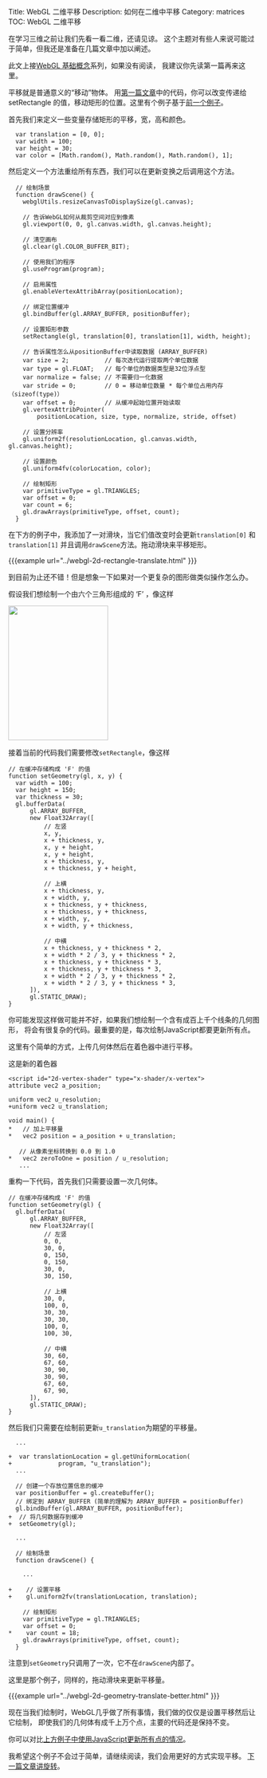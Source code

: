 Title: WebGL 二维平移
Description: 如何在二维中平移
Category: matrices
TOC: WebGL 二维平移


在学习三维之前让我们先看一看二维，还请见谅。
这个主题对有些人来说可能过于简单，但我还是准备在几篇文章中加以阐述。

此文上接[WebGL 基础概念](webgl-fundamentals.html)系列，如果没有阅读，
我建议你先读第一篇再来这里。

平移就是普通意义的“移动”物体。
用[第一篇文章](webgl-fundamentals.html)中的代码，你可以改变传递给 setRectangle
的值，移动矩形的位置。这里有个例子基于[前一个例子](webgl-fundamentals.html)。

首先我们来定义一些变量存储矩形的平移，宽，高和颜色。

```
  var translation = [0, 0];
  var width = 100;
  var height = 30;
  var color = [Math.random(), Math.random(), Math.random(), 1];
```

然后定义一个方法重绘所有东西，我们可以在更新变换之后调用这个方法。

```
  // 绘制场景
  function drawScene() {
    webglUtils.resizeCanvasToDisplaySize(gl.canvas);

    // 告诉WebGL如何从裁剪空间对应到像素
    gl.viewport(0, 0, gl.canvas.width, gl.canvas.height);

    // 清空画布
    gl.clear(gl.COLOR_BUFFER_BIT);

    // 使用我们的程序
    gl.useProgram(program);

    // 启用属性
    gl.enableVertexAttribArray(positionLocation);

    // 绑定位置缓冲
    gl.bindBuffer(gl.ARRAY_BUFFER, positionBuffer);

    // 设置矩形参数
    setRectangle(gl, translation[0], translation[1], width, height);

    // 告诉属性怎么从positionBuffer中读取数据 (ARRAY_BUFFER)
    var size = 2;          // 每次迭代运行提取两个单位数据
    var type = gl.FLOAT;   // 每个单位的数据类型是32位浮点型
    var normalize = false; // 不需要归一化数据
    var stride = 0;        // 0 = 移动单位数量 * 每个单位占用内存（sizeof(type)）
    var offset = 0;        // 从缓冲起始位置开始读取
    gl.vertexAttribPointer(
        positionLocation, size, type, normalize, stride, offset)

    // 设置分辨率
    gl.uniform2f(resolutionLocation, gl.canvas.width, gl.canvas.height);

    // 设置颜色
    gl.uniform4fv(colorLocation, color);

    // 绘制矩形
    var primitiveType = gl.TRIANGLES;
    var offset = 0;
    var count = 6;
    gl.drawArrays(primitiveType, offset, count);
  }
```

在下方的例子中，我添加了一对滑块，当它们值改变时会更新`translation[0]` 和 `translation[1]`
并且调用`drawScene`方法。拖动滑块来平移矩形。

{{{example url="../webgl-2d-rectangle-translate.html" }}}

到目前为止还不错！但是想象一下如果对一个更复杂的图形做类似操作怎么办。

假设我们想绘制一个由六个三角形组成的 ‘F’ ，像这样

<img src="../resources/polygon-f.svg" width="200" height="270" class="webgl_center">

接着当前的代码我们需要修改`setRectangle`，像这样

```
// 在缓冲存储构成 'F' 的值
function setGeometry(gl, x, y) {
  var width = 100;
  var height = 150;
  var thickness = 30;
  gl.bufferData(
      gl.ARRAY_BUFFER,
      new Float32Array([
          // 左竖
          x, y,
          x + thickness, y,
          x, y + height,
          x, y + height,
          x + thickness, y,
          x + thickness, y + height,

          // 上横
          x + thickness, y,
          x + width, y,
          x + thickness, y + thickness,
          x + thickness, y + thickness,
          x + width, y,
          x + width, y + thickness,

          // 中横
          x + thickness, y + thickness * 2,
          x + width * 2 / 3, y + thickness * 2,
          x + thickness, y + thickness * 3,
          x + thickness, y + thickness * 3,
          x + width * 2 / 3, y + thickness * 2,
          x + width * 2 / 3, y + thickness * 3,
      ]),
      gl.STATIC_DRAW);
}
```

你可能发现这样做可能并不好，如果我们想绘制一个含有成百上千个线条的几何图形，
将会有很复杂的代码。最重要的是，每次绘制JavaScript都要更新所有点。

这里有个简单的方式，上传几何体然后在着色器中进行平移。

这是新的着色器

```
<script id="2d-vertex-shader" type="x-shader/x-vertex">
attribute vec2 a_position;

uniform vec2 u_resolution;
+uniform vec2 u_translation;

void main() {
*   // 加上平移量
*   vec2 position = a_position + u_translation;

   // 从像素坐标转换到 0.0 到 1.0
*   vec2 zeroToOne = position / u_resolution;
   ...
```

重构一下代码，首先我们只需要设置一次几何体。

```
// 在缓冲存储构成 'F' 的值
function setGeometry(gl) {
  gl.bufferData(
      gl.ARRAY_BUFFER,
      new Float32Array([
          // 左竖
          0, 0,
          30, 0,
          0, 150,
          0, 150,
          30, 0,
          30, 150,

          // 上横
          30, 0,
          100, 0,
          30, 30,
          30, 30,
          100, 0,
          100, 30,

          // 中横
          30, 60,
          67, 60,
          30, 90,
          30, 90,
          67, 60,
          67, 90,
      ]),
      gl.STATIC_DRAW);
}
```

然后我们只需要在绘制前更新`u_translation`为期望的平移量。

```
  ...

+  var translationLocation = gl.getUniformLocation(
+             program, "u_translation");
  ...

  // 创建一个存放位置信息的缓冲
  var positionBuffer = gl.createBuffer();
  // 绑定到 ARRAY_BUFFER (简单的理解为 ARRAY_BUFFER = positionBuffer)
  gl.bindBuffer(gl.ARRAY_BUFFER, positionBuffer);
+  // 将几何数据存到缓冲
+  setGeometry(gl);

  ...

  // 绘制场景
  function drawScene() {

    ...

+    // 设置平移
+    gl.uniform2fv(translationLocation, translation);

    // 绘制矩形
    var primitiveType = gl.TRIANGLES;
    var offset = 0;
*    var count = 18;
    gl.drawArrays(primitiveType, offset, count);
  }
```

注意到`setGeometry`只调用了一次，它不在`drawScene`内部了。

这里是那个例子，同样的，拖动滑块来更新平移量。

{{{example url="../webgl-2d-geometry-translate-better.html" }}}

现在当我们绘制时，WebGL几乎做了所有事情，我们做的仅仅是设置平移然后让它绘制，
即使我们的几何体有成千上万个点，主要的代码还是保持不变。

你可以对比[上方例子中使用JavaScript更新所有点的情况](../webgl-2d-geometry-translate.html)。

我希望这个例子不会过于简单，请继续阅读，我们会用更好的方式实现平移。
[下一篇文章讲旋转](webgl-2d-rotation.html)。


